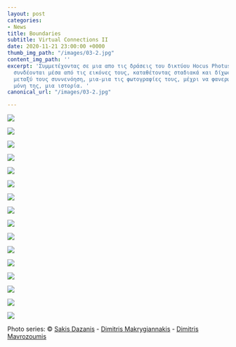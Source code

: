 ```yaml
---
layout: post
categories:
- News
title: Boundaries
subtitle: Virtual Connections II
date: 2020-11-21 23:00:00 +0000
thumb_img_path: "/images/03-2.jpg"
content_img_path: ''
excerpt: 'Συμμετέχοντας σε μια απο τις δράσεις του δικτύου Hocus Photus, τρεις φωτογράφοι
  συνδέονται μέσα από τις εικόνες τους, καταθέτοντας σταδιακά και δίχως προηγούμενη
  μεταξύ τους συννενόηση, μια-μια τις φωτογραφίες τους, μέχρι να φανερωθεί, σαν από
  μόνη της, μια ιστορία. '
canonical_url: "/images/03-2.jpg"

---
```

![](/images/bwok-2.jpg)

![](/images/01-1.jpg)

![](/images/02-4.jpg)

![](/images/03-3.jpg)

![](/images/04-3.jpg)

![](/images/05-1.jpg)

![](/images/06-2.jpg)

![](/images/07-2.jpg)

![](/images/08-2.jpg)

![](/images/09.jpg)

![](/images/10-3.jpg)

![](/images/11-1.jpg)

![](/images/12.jpg)

![](/images/13.jpg)

![](/images/14.jpg)

![](/images/15-1.jpg)

Photo series: © <a href="https://www.facebook.com/Sakis.Da" target="blank">Sakis Dazanis</a> -  <a href="https://www.facebook.com/dimitris.makrygiannakis" target="blank">Dimitris Makrygiannakis</a> - <a href="https://www.facebook.com/mavrozoymis.dimitris" target="blank">Dimitris Mavrozoumis</a>